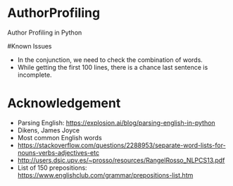 # AuthorProfiling
Author Profiling in Python

#Known Issues
* In the conjunction, we need to check the combination of words. 
* While getting the first 100 lines, there is a chance last sentence is incomplete. 

# Acknowledgement
* Parsing English: https://explosion.ai/blog/parsing-english-in-python
* Dikens, James Joyce
* Most common English words
* https://stackoverflow.com/questions/2288953/separate-word-lists-for-nouns-verbs-adjectives-etc
* http://users.dsic.upv.es/~prosso/resources/RangelRosso_NLPCS13.pdf
* List of 150 prepositions: https://www.englishclub.com/grammar/prepositions-list.htm


